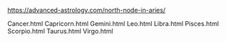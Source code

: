 
https://advanced-astrology.com/north-node-in-aries/

Cancer.html
Capricorn.html
Gemini.html
Leo.html
Libra.html
Pisces.html
Scorpio.html
Taurus.html
Virgo.html











